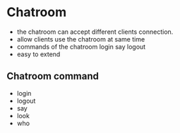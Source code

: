 # Chatroom
* the chatroom can accept different clients connection.
* allow clients use the chatroom at same time
* commands of the chatroom
login
say
logout
* easy to extend
## Chatroom command
* login <nickname>
* logout 
* say <words>
* look
* who
